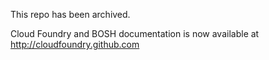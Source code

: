 This repo has been archived.

Cloud Foundry and BOSH documentation is now available at http://cloudfoundry.github.com
